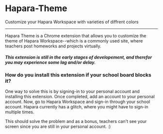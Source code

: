 # Hapara-Theme
Customize your Hapara Workspace with varieties of diffrent colors

---
Hapara Theme is a Chrome extension that allows you to customize the theme of Hapara Workspace--which 
is a commonly used site, where teachers post homeworks and projects virtually.

##### This extension is still in the early stages of developement, and therefor you may experience some lag and/or delay.


### How do you install this extension if your school board blocks it?

One way to solve this is by signing-in to your personal account and installing this extension. Once completed, add an account to your personal account.
Now, go to Hapara Workspace and sign-in through your school account. Hapara currently has a glitch, where you might have to sign-in multiple times.

This should solve the problem and as a bonus, teachers can't see your screen since you are still in your personal account. :)
